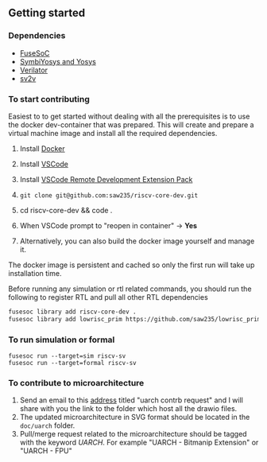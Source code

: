 ## Getting started

### Dependencies
- [FuseSoC](https://fusesoc.readthedocs.io/en/stable/user/installation.html#installation-under-linux)
- [SymbiYosys and Yosys](https://symbiyosys.readthedocs.io/en/latest/)
- [Verilator](https://verilator.org/guide/latest/install.html) 
- [sv2v](https://github.com/saw235/sv2v)

### To start contributing
Easiest to to get started without dealing with all the prerequisites is to use the docker dev-container that was prepared.
This will create and prepare a virtual machine image and install all the required dependencies. 
 
1. Install [Docker](https://docs.docker.com/get-docker/) 
2. Install [VSCode](https://code.visualstudio.com/download) 
3. Install [VSCode Remote Development Extension Pack](https://marketplace.visualstudio.com/items?itemName=ms-vscode-remote.vscode-remote-extensionpack)

4. `git clone git@github.com:saw235/riscv-core-dev.git` 
5. cd riscv-core-dev && code . 
6. When VSCode prompt to "reopen in container" -> **Yes**
7. Alternatively, you can also build the docker image yourself and manage it. 
 
The docker image is persistent and cached so only the first run will take up installation time.


Before running any simulation or rtl related commands, you should run the following to register RTL and pull all other RTL dependencies
```bash
fusesoc library add riscv-core-dev .
fusesoc library add lowrisc_prim https://github.com/saw235/lowrisc_prim
```

### To run simulation or formal

```
fusesoc run --target=sim riscv-sv
fusesoc run --target=formal riscv-sv

```

### To contribute to microarchitecture
1. Send an email to this [address](sawxuezheng01@gmail.com) titled "uarch contrb request" and I will share with you the link to the folder which host all the drawio files.
2. The updated microarchitecture in SVG format should be located in the `doc/uarch` folder.
3. Pull/merge request related to the microarchitecture should be tagged with the keyword *UARCH*. For example "UARCH - Bitmanip Extension" or "UARCH - FPU"      
